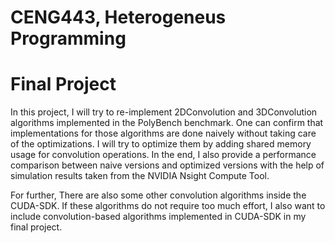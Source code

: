 # CENG443, Heterogeneus Programming
# Final Project

In this project, I will try to re-implement 2DConvolution and 3DConvolution algorithms implemented in the PolyBench benchmark. One can confirm that implementations for those algorithms are done naively without taking care of the optimizations. I will try to optimize them by adding shared memory usage for convolution operations. In the end, I also provide a performance comparison between naive versions and optimized versions with the help of simulation results taken from the NVIDIA Nsight Compute Tool. 

For further, There are also some other convolution algorithms inside the CUDA-SDK. If these algorithms do not require too much effort, I also want to include convolution-based algorithms implemented in CUDA-SDK in my final project. 
